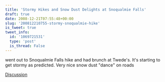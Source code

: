 ```yaml
---
title: 'Stormy Hikes and Snow Dust Delights at Snoqualmie Falls'
draft: true
date: 2008-12-21T07:55:48+00:00
slug: '200812210755-stormy-snoqualmie-hike'
is_tweet: true
tweet_info:
  id: '1069721531'
  type: 'post'
  is_thread: False
---
```




went out to Snoqualmie Falls hike and had brunch at Twede's. It's starting to get stormy as predicted. Very nice snow dust "dance" on roads

[Discussion](https://x.com/sytelus/status/1069721531)
